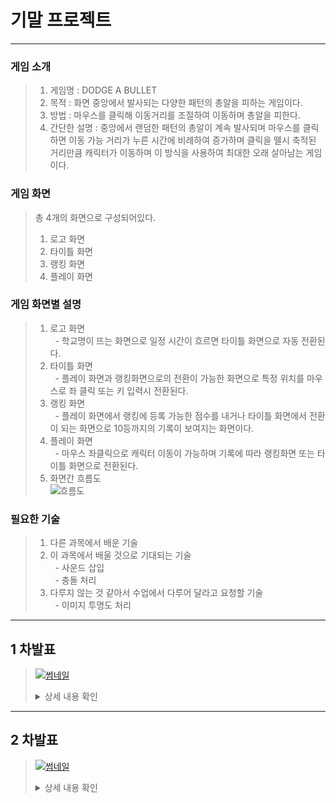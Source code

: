 # 기말 프로젝트
------------
### 게임 소개
> 1. 게임명 : DODGE A BULLET  
> 2. 목적 : 화면 중앙에서 발사되는 다양한 패턴의 총알을 피하는 게임이다.  
> 3. 방법 : 마우스를 클릭해 이동거리를 조절하여 이동하며 총알을 피한다.  
> 4. 간단한 설명 : 중앙에서 랜덤한 패턴의 총알이 계속 발사되며 마우스를 클릭하면 이동 가능 거리가 누른 시간에 비례하여 증가하며 클릭을 뗄시 축적된 거리만큼 캐릭터가 이동하며 이 방식을 사용하여 최대한 오래 살아남는 게임이다.  
### 게임 화면
> 총 4개의 화면으로 구성되어있다.  
> 1. 로고 화면  
> 2. 타이틀 화면  
> 3. 랭킹 화면  
> 4. 플레이 화면  
### 게임 화면별 설명
> 1. 로고 화면  
> &nbsp;  - 학교명이 뜨는 화면으로 일정 시간이 흐르면 타이틀 화면으로 자동 전환된다.  
> 2. 타이틀 화면  
> &nbsp;  - 플레이 화면과 랭킹화면으로의 전환이 가능한 화면으로 특정 위치를 마우스로 좌 클릭 또는 키 입력시 전환된다.  
> 3. 랭킹 화면  
> &nbsp;  - 플레이 화면에서 랭킹에 등록 가능한 점수를 내거나 타이틀 화면에서 전환이 되는 화면으로 10등까지의 기록이 보여지는 화면이다.  
> 4. 플레이 화면  
> &nbsp;  - 마우스 좌클릭으로 캐릭터 이동이 가능하며 기록에 따라 랭킹화면 또는 타이틀 화면으로 전환된다.  
> 5. 화면간 흐름도  
> ![흐름도](https://user-images.githubusercontent.com/63406107/94263799-93d74480-ff70-11ea-80f8-772320c472c1.PNG)  
### 필요한 기술
> 1. 다른 과목에서 배운 기술  
> 2. 이 과목에서 배울 것으로 기대되는 기술  
> &nbsp;  - 사운드 삽입  
> &nbsp;  - 충돌 처리  
> 3. 다루지 않는 것 같아서 수업에서 다루어 달라고 요청할 기술  
> &nbsp;  - 이미지 투명도 처리  
--------------  
## 1 차발표  
> [![썸네일](https://user-images.githubusercontent.com/63406107/95656280-359d8a80-0b48-11eb-8d1b-c92decb452d4.PNG)](https://youtu.be/o7kE9Cnu8Jw)  
> <details markdown="1">
> <summary>상세 내용 확인</summary>  
> 
> ### 1. 게임 컨셉  
> ![예시게임](https://user-images.githubusercontent.com/63406107/95656260-0e46bd80-0b48-11eb-82d3-3b71dc0b552c.gif)  
> 보이는 영상은 개발할 게임의 틀과 같은 형식의 게임 영상입니다.  
> 영상대로 화면 곳곳에서 발사되는 총알 즉 장애물을 캐릭터를 조작하여 피하면서 최대한 오래 버티는 게임입니다.  
> ### 2. 개발 범위  
> ![개발범위](https://user-images.githubusercontent.com/63406107/95656553-20c1f680-0b4a-11eb-80d2-d1a972851017.PNG)  
> 캐릭터는 기본적으로 키입력을 통한 이동이 가능하며 추가적으로 마우스 입력을 통한 이동도 가능하도록  
> 구현 할 예정입니다. 장애물은 맵 곳곳에서 다양한 패턴으로 발사됩니다, 버틴 시간에 따라 난이도가  
> 증가하며 증가하는 난이도에 따라 장애물에 피격될 시 잃는 체력이 증가하게 됩니다. 사운드는 최소 4종을  
> 사용할 예정이며 애니메이션은 최소 2종의 애니메이션을 구현할 예정입니다. 맵은 단일맵으로 하나의 맵을  
> 사용하며 시간과 아이템에 따라 점수에 반영됩니다. 게임이 종료될 시 조건에 따라 랭킹 등록이 가능하도록  
> 구현할 예정입니다.  
> ### 3. 주차별 계획  
> ![주차별 계획](https://user-images.githubusercontent.com/63406107/95656556-228bba00-0b4a-11eb-939c-40154b854e6d.PNG)  
> 1주차 리소스 수집과 사용할 캔버스 생성  
> 2주차 조작할 캐릭터와 키입력 기능 구현  
> 3주차 마우스 입력 기능 구현  
> 4주차와 5주차 장애물 구현 및 패턴 구현  
> 6주차 랭킹 관련 기능 구현  
> 7주차 사운드와 밸런스 조절  
> 8주차 마무리  
> ### 4. 예상 게임 실행 흐름  
> ![예상 게임 실행 흐름](https://user-images.githubusercontent.com/63406107/95656558-24557d80-0b4a-11eb-9481-2c3b045fadd4.PNG)  
> 장애물이 화면 곳곳에서 발사되고 이와 동시에 아이템도 등장합니다.  
> 장애물에 피격 될시 좌상단의 체력바가 닳게 되며 상단의 흐름 시간과 먹은 아이템에 따라 스코어가  
> 시시각각으로 변하며 좌상단의체력이 0이되면 조건에 따라 랭킹등록 화면 또는 타이틀 화면으로 전환됩니다.  
>
> </details>
--------------  
## 2 차발표  
> [![썸네일](https://user-images.githubusercontent.com/63406107/99977408-f2d9fe00-2de7-11eb-9fed-34ae618f761d.PNG)](https://youtu.be/NyFfyiQ-ifc)  
> <details markdown="1">
> <summary>상세 내용 확인</summary>  
> 
> ### 1. 주차별 진행 상황  
> ![주차별 계획](https://user-images.githubusercontent.com/63406107/95656556-228bba00-0b4a-11eb-939c-40154b854e6d.PNG)  
> 1주 리소스 수집과 2주 캐릭터 생성 및 키입력은 완료하였으며  
> 3주 캐릭터 마우스 입력과  
> 4 ~ 5주 장애물 패턴은 아직 미구현 상태입니다.  
> 6~ 7주 랭킹 구현과 사운드 및 밸런스는 대부분 구현후 아직 미적용 한 상태입니다.  
> ### 2. 커밋 횟수 관련  
> ![커밋 수](https://user-images.githubusercontent.com/63406107/99977085-91b22a80-2de7-11eb-8e23-a3e5aca60304.PNG)  
> 3주차에 3회 5주차에 5회 커밋 하였습니다.  
> ### 3. 코드 간단 소개  
> ![01](https://user-images.githubusercontent.com/63406107/99977104-9840a200-2de7-11eb-8501-0af42d46c7ad.PNG)  
> game_state에 등장하는 game object로는 현재 bg1, bg2, player만 있는 상태입니다.  
> bg1는 game_state의 배경이며  
> bg2는 game_state의 배경으로 흐르는 구름입니다.  
> 관련 코드는 수업중에 배운 코드를 재사용하였습니다.  
> ![02](https://user-images.githubusercontent.com/63406107/99977125-9bd42900-2de7-11eb-8698-3879109faaa6.PNG)  
> player 클래스는 다음과 같은 함수들로 이루어져 있으며  
> ![04](https://user-images.githubusercontent.com/63406107/99977166-a42c6400-2de7-11eb-8a3d-d84b7006bcfe.PNG)  
> 그 중 로드이미지 함수로 필요한 이미지를 불러와 분리 저장하며  
> ![03](https://user-images.githubusercontent.com/63406107/99977148-a0004680-2de7-11eb-989a-9edcf0f3d256.PNG)  
> 드로우 함수에서 action의 값에 따라 필요한 이미지를 사용하여   
> 방향에 맟게 컴포짓 드로우를 사용하였습니다.
>
> </details>
